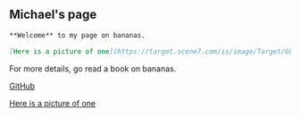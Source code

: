 ## Michael's page

```markdown
**Welcome** to my page on bananas.

[Here is a picture of one](https://target.scene7.com/is/image/Target/GUEST_f5d0cfc3-9d02-4ee0-a6c6-ed5dc09971d1?wid=488&hei=488&fmt=pjpeg)
``` 
   
For more details, go read a book on bananas.

[GitHub](http://github.com)

[Here is a picture of one](https://target.scene7.com/is/image/Target/GUEST_f5d0cfc3-9d02-4ee0-a6c6-ed5dc09971d1?wid=488&hei=488&fmt=pjpeg)
